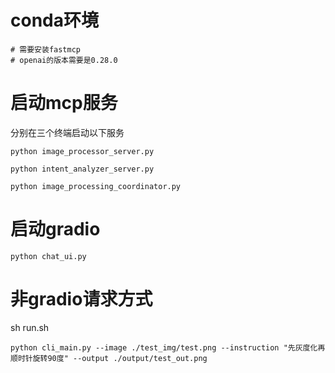 # conda环境
```
# 需要安装fastmcp
# openai的版本需要是0.28.0
```

# 启动mcp服务

分别在三个终端启动以下服务

```
python image_processor_server.py

python intent_analyzer_server.py

python image_processing_coordinator.py
```

# 启动gradio

```shell
python chat_ui.py
```


# 非gradio请求方式
sh run.sh

```
python cli_main.py --image ./test_img/test.png --instruction "先灰度化再顺时针旋转90度" --output ./output/test_out.png
```